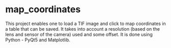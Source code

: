 # map_coordinates
This project enables one to load a TIF image and click to map coordinates in a table that can be saved. It takes into account a resolution (based on the lens and sensor of the camera) used and some offset. It is done using Python - PyQt5 and Matplotlib. 
